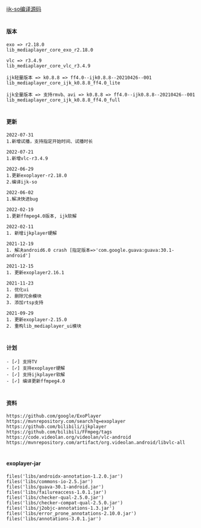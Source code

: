 [ijk-so编译源码](https://github.com/153437803/ijkplayer-k0.8.8-ff4.0)

#
####  版本
```
exo => r2.18.0
lib_mediaplayer_core_exo_r2.18.0
```
```
vlc => r3.4.9
lib_mediaplayer_core_vlc_r3.4.9
```
```
ijk轻量版本 => k0.8.8 => ff4.0--ijk0.8.8--20210426--001
lib_mediaplayer_core_ijk_k0.8.8_ff4.0_lite
```
```
ijk全量版本 => 支持rmvb、avi => k0.8.8 => ff4.0--ijk0.8.8--20210426--001
lib_mediaplayer_core_ijk_k0.8.8_ff4.0_full
```

#
#### 更新
```
2022-07-31
1.新增试播，支持指定开始时间、试播时长
```
```
2022-07-21
1.新增vlc-r3.4.9
```
```
2022-06-29
1.更新exoplayer-r2.18.0
2.编译ijk-so
```
```
2022-06-02
1.解决快进bug
```
```
2022-02-19
1.更新ffmpeg4.0版本, ijk软解
```
```
2022-02-11
1. 新增ijkplayer硬解
```
```
2021-12-19
1. 解决android6.0 crash [指定版本=>'com.google.guava:guava:30.1-android']
```
```
2021-12-15
1. 更新exoplayer2.16.1
```
```
2021-11-23
1. 优化ui
2. 删除冗余模块
3. 添加rtsp支持
```
```
2021-09-29
1. 更新exoplayer-2.15.0
2. 重构lib_mediaplayer_ui模块
```

#
####  计划
```
- [✓] 支持TV
- [✓] 支持exoplayer硬解
- [✓] 支持ijkplayer软解
- [✓] 编译更新ffmpeg4.0
```

#
#### 资料
```
https://github.com/google/ExoPlayer
https://mvnrepository.com/search?q=exoplayer
https://github.com/bilibili/ijkplayer
https://github.com/bilibili/FFmpeg/tags
https://code.videolan.org/videolan/vlc-android
https://mvnrepository.com/artifact/org.videolan.android/libvlc-all
```

#
####  exoplayer-jar
```
files('libs/androidx-annotation-1.2.0.jar')
files('libs/commons-io-2.5.jar')
files('libs/guava-30.1-android.jar')
files('libs/failureaccess-1.0.1.jar')
files('libs/checker-qual-2.5.0.jar')
files('libs/checker-compat-qual-2.5.0.jar')
files('libs/j2objc-annotations-1.3.jar')
files('libs/error_prone_annotations-2.10.0.jar')
files('libs/annotations-3.0.1.jar')
```
